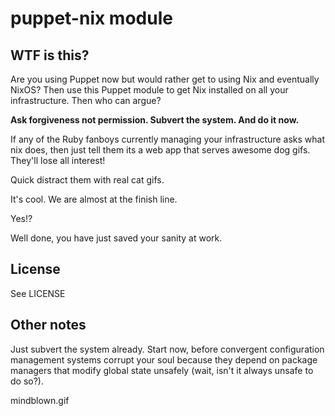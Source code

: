 # puppet-nix module

## WTF is this?

Are you using Puppet now but would rather get to using Nix and eventually
NixOS? Then use this Puppet module to get Nix installed on all your
infrastructure. Then who can argue?

**Ask forgiveness not permission. Subvert the system. And do it now.**

If any of the Ruby fanboys currently managing your infrastructure asks what
nix does, then just tell them its a web app that serves awesome dog gifs.
They'll lose all interest!

Quick distract them with real cat gifs.

It's cool. We are almost at the finish line.

Yes!?

Well done, you have just saved your sanity at work.

## License

See LICENSE

## Other notes

Just subvert the system already. Start now, before convergent configuration
management systems corrupt your soul because they depend on package managers
that modify global state unsafely (wait, isn't it always unsafe to do so?).

mindblown.gif

